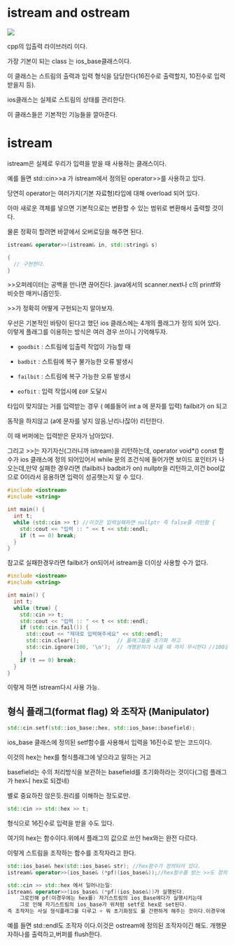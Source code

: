 

# istream and ostream

![](https://modoocode.com/img/2361DC4954A0CB38040ED8.png)

cpp의 입출력 라이브러리 이다.



가장 기본이 되는 class 는 ios_base클래스이다.

이 클래스는 스트림의 출력과 입력 형식을 담당한다(16진수로 출력할지, 10진수로 입력받을지 등).



ios클래스는 실제로 스트림의 상태를 관리한다.



이 클래스들은 기본적인 기능들을 깔아준다.



# istream

istream은 실제로 우리가 입력을 받을 때 사용하는 클래스이다.

예를 들면 std::cin>>a 가 istream에서 정의된 operator>>를 사용하고 있다.

당연히 operator는 여러가지(기본 자료형)타입에 대해 overload 되어 있다.

아마 새로운 객체를 넣으면 기본적으로는 변환할 수 있는 범위로 변환해서 출력할 것이다.

물론 정확히 할려면  바깥에서 오버로딩을 해주면 된다.

```cpp
istream& operator>>(istream& in, std::string& s)

{
  // 구현한다.
}
```

\>>오퍼레이터는 공백을 만나면 끊어진다. java에서의 scanner.next나 c의 printf와 비슷한 매커니즘인듯.

\>>가 정확히 어떻게 구현되는지 알아보자.

우선은 기본적인 바탕이 된다고 했던 ios 클래스에는 4개의 플래그가 정의 되어 있다. 이렇게 플래그를 이용하는 방식은 여러 경우 쓰이니 기억해두자.

- `goodbit` : 스트림에 입출력 작업이 가능할 때

- `badbit` : 스트림에 복구 불가능한 오류 발생시

- `failbit` : 스트림에 복구 가능한 오류 발생시

- `eofbit` : 입력 작업시에 `EOF` 도달시

타입이 맞지않는 거를 입력받는 경우 ( 예를들어 int a 에 문자를 입력) failbit가 on 되고

동작을 하지않고 (a에 문자를 넣지 않음.난리나잖아) 리턴한다.

이 때 버퍼에는 입력받은 문자가 남아있다.

그리고 >>는 자기자신(그러니까 istream)을 리턴하는데, operator void*() const 함수가 ios 클래스에 정의 되어있어서 while 문의 조건식에 들어가면 보이드 포인터가 나오는데,만약 실패한 경우라면 (failbit나 badbit가 on)  nullptr을 리턴하고,이건 bool값으로 0이라서 응용하면 입력이 성공햇는지 알 수 있다.

```cpp
#include <iostream>
#include <string>

int main() {
  int t;
  while (std::cin >> t) //이것은 입력실패하면 nullptr 즉 false를 리턴함 {
    std::cout << "입력 :: " << t << std::endl;
    if (t == 0) break;
  }
}
```

참고로 실패한경우라면 failbit가 on되어서 istream을 더이상 사용할 수가 없다.

```cpp
#include <iostream>
#include <string>

int main() {
  int t;
  while (true) {
    std::cin >> t;
    std::cout << "입력 :: " << t << std::endl;
    if (std::cin.fail()) {
      std::cout << "제대로 입력해주세요" << std::endl;
      std::cin.clear();            // 플래그들을 초기화 하고
      std::cin.ignore(100, '\n');  // 개행문자가 나올 때 까지 무시한다 //100은 100자까지란 뜻이고 두번째거는 그게 나올떄까지 무시한단거다. 즉 이 코드는 \n이 나올때까지 또는 100자를 채울때까지 버퍼에서 무시한다.
    }
    if (t == 0) break;
  }
}
```

이렇게 하면 istream다시 사용 가능.

## 형식 플래그(format flag) 와 조작자 (Manipulator)

```cpp
std::cin.setf(std::ios_base::hex, std::ios_base::basefield);
```

ios_base 클래스에 정의된 setf함수를 사용해서 입력을 16진수로 받는 코드이다.

이것의 hex는 hex를 형식플래그에 넣으라고 말하는 거고

basefield는 수의 처리방식을 보관하는 basefield를 초기화하라는 것이다(그럼 플래그가 hex니 hex로 되겠네)

별로 중요하진 않은듯.원리를 이해하는 정도로만.

```cpp
std::cin >> std::hex >> t;
```

형식으로 16진수로 입력을 받을 수도 있다.

여기의 hex는 함수이다.위에서 플래그의 값으로 쓰인 hex와는 완전 다르다.

이렇게 스트림을 조작하는 함수를 조작자라고 한다.

```cpp
std::ios_base& hex(std::ios_base& str); //hex함수가 정의되어 있다.
istream& operator>>(ios_base& (*pf)(ios_base&));//hex함수를 받는 >>도 정의되어 있다.

std::cin >> std::hex 에서 일어나는일:
istream& operator>>(ios_base& (*pf)(ios_base&))가 실행된다.
    그로인해 pf(이경우에는 hex를) 자기스트림의 ios_Base에다가 실행시키는데
    그로 인해 자기스트림의 ios_base가 위처럼 setf로 hex로 set된다.
즉 조작자는 사실 형식플래그를 다루고 + 뭐 초기화정도 를 간편하게 해주는 것이다.이경우에 그렇단 것이고, 여러가지 방식으로 입력/출력을 바꿀 수 있겠다.
```

예를 들면 std::endl도 조작자 이다.이것은 ostream에 정의된 조작자이긴 해도. 개행문자하나를 출력하고,버퍼를 flush한다.

